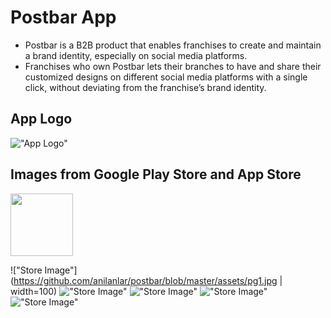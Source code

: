 # Postbar App

- Postbar is a B2B product that enables franchises to create and maintain a brand identity, especially on social media platforms.
- Franchises who own Postbar lets their branches to have and share their customized designs on different social media
platforms with a single click, without deviating from the franchise’s brand identity.


## App Logo

!["App Logo"](https://github.com/anilanlar/postbar/blob/master/assets/launcher/icon_gif.gif)

## Images from Google Play Store and App Store

<img src="https://github.com/anilanlar/postbar/blob/master/assets/pg1.jpg" width="100" height="100">

!["Store Image"](https://github.com/anilanlar/postbar/blob/master/assets/pg1.jpg | width=100)
!["Store Image"](https://github.com/anilanlar/postbar/blob/master/assets/pg2.jpg)
!["Store Image"](https://github.com/anilanlar/postbar/blob/master/assets/pg3.jpg)
!["Store Image"](https://github.com/anilanlar/postbar/blob/master/assets/pg4.jpg)
!["Store Image"](https://github.com/anilanlar/postbar/blob/master/assets/pg5.jpg)
